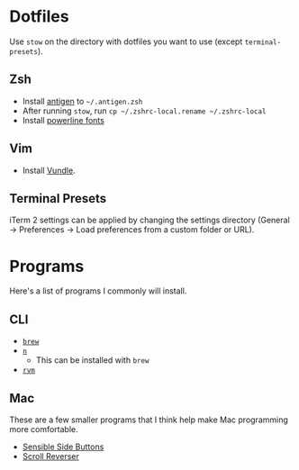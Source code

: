 # Dotfiles

Use `stow` on the directory with dotfiles you want to use (except `terminal-presets`).

## Zsh

* Install [antigen](https://github.com/zsh-users/antigen) to `~/.antigen.zsh`
* After running `stow`, run `cp ~/.zshrc-local.rename ~/.zshrc-local`
* Install [powerline fonts](https://github.com/powerline/fonts)

## Vim

* Install [Vundle](https://github.com/VundleVim/Vundle.vim).

## Terminal Presets

iTerm 2 settings can be applied by changing the settings directory
(General -> Preferences -> Load preferences from a custom folder or URL).

# Programs

Here's a list of programs I commonly will install.

## CLI

- [`brew`](https://brew.sh/)
- [`n`](https://github.com/tj/n)
  - This can be installed with `brew`
- [`rvm`](https://rvm.io/)

## Mac

These are a few smaller programs that I think help make Mac programming more comfortable.

* [Sensible Side Buttons](https://sensible-side-buttons.archagon.net/)
* [Scroll Reverser](https://pilotmoon.com/scrollreverser/)
